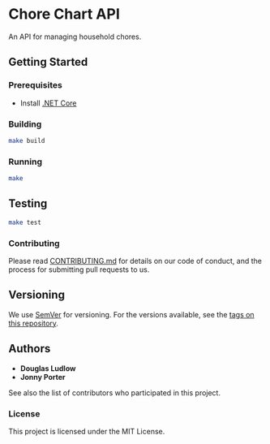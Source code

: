 # Chore Chart API

An API for managing household chores.

## Getting Started

### Prerequisites 

- Install [.NET Core](https://www.microsoft.com/net/download)

### Building

```bash
make build
```

### Running

```bash
make
```

## Testing

```bash
make test
```

### Contributing

Please read [CONTRIBUTING.md](CONTRIBUTING.md) for details on our code of conduct, and the process for submitting pull requests to us.

## Versioning

We use [SemVer](http://semver.org/) for versioning. For the versions available, see the [tags on this repository](https://github.com/your/project/tags). 


## Authors

* **Douglas Ludlow** 
* **Jonny Porter** 

See also the list of contributors who participated in this project.

### License

This project is licensed under the MIT License.